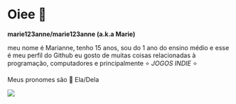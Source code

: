 # Oiee 💜


**marie123anne/marie123anne (a.k.a Marie)**

meu nome é Marianne, tenho 15 anos, sou do 1 ano do ensino médio e esse é meu perfil do Github eu gosto de muitas coisas relacionadas à programação, computadores e principalmente ⭐ _JOGOS INDIE_ ⭐

Meus pronomes são 🌙 Ela/Dela

![](https://media.tenor.com/6FqNAEBN9BgAAAAd/viago-what-we-do-in-the-shadows.gif)
